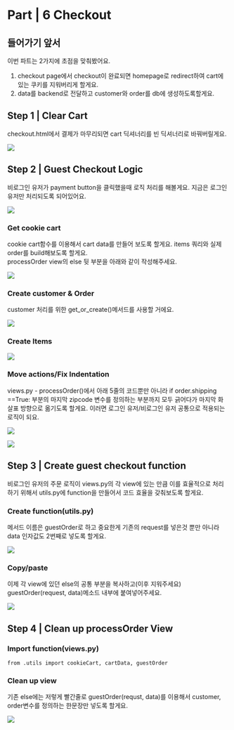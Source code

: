 # Part \| 6 Checkout

## 들어가기 앞서

이번 파트는 2가지에 초점을 맞춰봤어요. 

1. checkout page에서 checkout이 완료되면 homepage로 redirect하여 cart에 있는 쿠키를 지워버리게 할게요.
2. data를 backend로 전달하고 customer와 order를 db에 생성하도록할게요.

## Step 1 \| Clear Cart

checkout.html에서 결제가 마무리되면 cart 딕셔너리를 빈 딕셔너리로 바꿔버릴게요. 

![](../../../../.gitbook/assets/image%20%28543%29.png)

## Step 2 \| Guest Checkout Logic

비로그인 유저가 payment button을 클릭했을때 로직 처리를 해볼게요. 지금은 로그인 유저만 처리되도록 되어있어요.

![](../../../../.gitbook/assets/image%20%28427%29.png)



### Get cookie cart

cookie cart함수를 이용해서 cart data를 만들어 보도록 할게요. items 쿼리와 실제 order를 build해보도록 할게요.  
processOrder view의 else 뒷 부분을 아래와 같이 작성해주세요.



![](../../../../.gitbook/assets/image%20%28454%29.png)

### Create customer & Order

customer 처리를 위한 get\_or\_create\(\)메서드를 사용할 거에요.

![](../../../../.gitbook/assets/image%20%28520%29.png)

### Create Items

![](../../../../.gitbook/assets/image%20%28442%29.png)

### Move actions/Fix Indentation

views.py - processOrder\(\)에서 아래 5줄의 코드뿐만 아니라 if order.shipping ==True: 부분의 마지막 zipcode 변수를 정의하는 부분까지 모두 긁어다가 마지막  화살표 방향으로 옮기도록 할게요. 이러면 로그인 유저/비로그인 유저 공통으로 적용되는 로직이 되요.

![](../../../../.gitbook/assets/image%20%28509%29.png)

![](../../../../.gitbook/assets/image%20%28444%29.png)

## Step 3 \| Create guest checkout function

비로그인 유저의 주문 로직이 views.py의 각 view에 있는 만큼 이를 효율적으로 처리하기 위해서 utils.py에 function을 만들어서 코드 효율을 갖춰보도록 할게요. 

### Create function\(utils.py\)

메서드 이름은 guestOrder로 하고 중요한게 기존의 request를 넣은것 뿐만 아니라 data 인자값도 2번째로 넣도록 할게요. 

![](../../../../.gitbook/assets/image%20%28528%29.png)

### Copy/paste 

이제 각 view에 있던 else의 공통 부분을 복사하고\(이후 지워주세요\) guestOrder\(request, data\)메소드 내부에 붙여넣어주세요.

![](../../../../.gitbook/assets/image%20%28441%29.png)



## Step 4 \| Clean up processOrder View

### Import function\(views.py\)

```text
from .utils import cookieCart, cartData, guestOrder
```

### Clean up view

기존 else에는 저렇게 빨간줄로 guestOrder\(requst, data\)를 이용해서 customer, order변수를 정의하는 한문장만 넣도록 할게요.

![](../../../../.gitbook/assets/image%20%28475%29.png)

